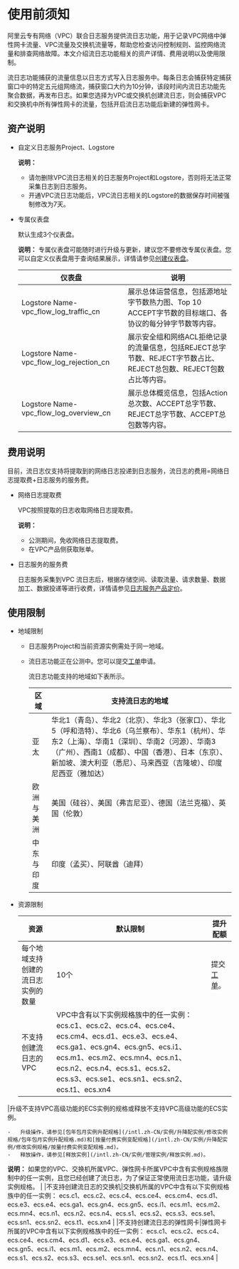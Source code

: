 # 使用前须知

阿里云专有网络（VPC）联合日志服务提供流日志功能，用于记录VPC网络中弹性网卡流量、VPC流量及交换机流量等，帮助您检查访问控制规则、监控网络流量和排查网络故障。本文介绍流日志功能相关的资产详情、费用说明以及使用限制。

流日志功能捕获的流量信息以日志方式写入日志服务中。每条日志会捕获特定捕获窗口中的特定五元组网络流，捕获窗口大约为10分钟，该段时间内流日志功能先聚合数据，再发布日志。如果您选择为VPC或交换机创建流日志，则会捕获VPC和交换机中所有弹性网卡的流量，包括开启流日志功能后新建的弹性网卡。

## 资产说明

-   自定义日志服务Project、Logstore

    **说明：**

    -   请勿删除VPC流日志相关的日志服务Project和Logstore，否则将无法正常采集日志到日志服务。
    -   开通VPC流日志功能后，VPC流日志相关的Logstore的数据保存时间被强制修改为7天。
-   专属仪表盘

    默认生成3个仪表盘。

    **说明：** 专属仪表盘可能随时进行升级与更新，建议您不要修改专属仪表盘。您可以自定义仪表盘用于查询结果展示，详情请参见[创建仪表盘](/intl.zh-CN/可视化与告警/仪表盘/创建仪表盘.md)。

    |仪表盘|说明|
    |---|--|
    |Logstore Name-vpc\_flow\_log\_traffic\_cn|展示总体运营信息，包括源地址字节数热力图、Top 10 ACCEPT字节数的目标端口、各协议的每分钟字节数等内容。|
    |Logstore Name-vpc\_flow\_log\_rejection\_cn|展示安全组和网络ACL拒绝记录的流量信息，包括REJECT总字节数、REJECT字节数占比、REJECT总包数、REJECT包数占比等内容。|
    |Logstore Name-vpc\_flow\_log\_overview\_cn|展示总体概览信息，包括Action总次数、ACCEPT总字节数、REJECT总字节数、ACCEPT总包数等内容。|


## 费用说明

目前，流日志仅支持将提取到的网络日志投递到日志服务，流日志的费用=网络日志提取费+日志服务的服务费。

-   网络日志提取费

    VPC按照提取的日志收取网络日志提取费。

    **说明：**

    -   公测期间，免收网络日志提取费。
    -   在VPC产品侧获取账单。
-   日志服务的服务费

    日志服务采集到VPC 流日志后，根据存储空间、读取流量、请求数量、数据加工、数据投递等进行收费，详情请参见[日志服务产品定价](https://www.alibabacloud.com/product/log-service/pricing?spm=a3c0i.139163.9288850920.1.7690637avzyiqo)。


## 使用限制

-   地域限制
    -   日志服务Project和当前资源实例需处于同一地域。
    -   流日志功能正在公测中。您可以提交[工单](https://workorder-intl.console.aliyun.com/#/ticket/createIndex)申请。

        流日志功能支持的地域如下表所示。

        |区域|支持流日志的地域|
        |--|--------|
        |亚太|华北1（青岛）、华北2（北京）、华北3（张家口）、华北5（呼和浩特）、华北6（乌兰察布）、华东1（杭州）、华东2（上海）、华南1（深圳）、华南2（河源）、华南3（广州）、西南1（成都）、中国（香港）、日本（东京）、新加坡、澳大利亚（悉尼）、马来西亚（吉隆坡）、印度尼西亚（雅加达）|
        |欧洲与美洲|美国（硅谷）、美国（弗吉尼亚）、德国（法兰克福）、英国（伦敦）|
        |中东与印度|印度（孟买）、阿联酋（迪拜）|

-   资源限制

    |资源|默认限制|提升配额|
    |--|----|----|
    |每个地域支持创建的流日志实例的数量|10个|提交[工单](https://workorder-intl.console.aliyun.com/#/ticket/createIndex)。|
    |不支持创建流日志的VPC|VPC中含有以下实例规格族中的任一实例： ecs.c1、ecs.c2、ecs.c4、ecs.ce4、ecs.cm4、ecs.d1、ecs.e3、ecs.e4、ecs.ga1、ecs.gn4、ecs.gn5、ecs.i1、ecs.m1、ecs.m2、ecs.mn4、ecs.n1、ecs.n2、ecs.n4、ecs.s1、ecs.s2、ecs.s3、ecs.se1、ecs.sn1、ecs.sn2、ecs.t1、ecs.xn4

|升级不支持VPC高级功能的ECS实例的规格或释放不支持VPC高级功能的ECS实例。

    -   升级操作，请参见[包年包月实例升配规格](/intl.zh-CN/实例/升降配实例/修改实例规格/包年包月实例升配规格.md)和[按量付费实例变配规格](/intl.zh-CN/实例/升降配实例/修改实例规格/按量付费实例变配规格.md)。
    -   释放操作，请参见[释放实例](/intl.zh-CN/实例/管理实例/释放实例.md)。
**说明：** 如果您的VPC、交换机所属VPC、弹性网卡所属VPC中含有实例规格族限制中的任一实例，且您已经创建了流日志，为了保证正常使用流日志功能，请升级实例规格。 |
    |不支持创建流日志的交换机|交换机所属的VPC中含有以下实例规格族中的任一实例： ecs.c1、ecs.c2、ecs.c4、ecs.ce4、ecs.cm4、ecs.d1、ecs.e3、ecs.e4、ecs.ga1、ecs.gn4、ecs.gn5、ecs.i1、ecs.m1、ecs.m2、ecs.mn4、ecs.n1、ecs.n2、ecs.n4、ecs.s1、ecs.s2、ecs.s3、ecs.se1、ecs.sn1、ecs.sn2、ecs.t1、ecs.xn4 |
    |不支持创建流日志的弹性网卡|弹性网卡所属的VPC中含有以下实例规格族中的任一实例： ecs.c1、ecs.c2、ecs.c4、ecs.ce4、ecs.cm4、ecs.d1、ecs.e3、ecs.e4、ecs.ga1、ecs.gn4、ecs.gn5、ecs.i1、ecs.m1、ecs.m2、ecs.mn4、ecs.n1、ecs.n2、ecs.n4、ecs.s1、ecs.s2、ecs.s3、ecs.se1、ecs.sn1、ecs.sn2、ecs.t1、ecs.xn4 |



